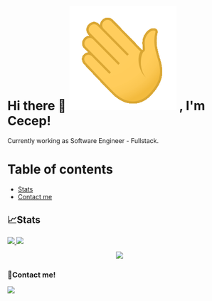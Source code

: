 <!--
**cecepwahyu/cecepwahyu** is a ✨ _special_ ✨ repository because its `README.md` (this file) appears on your GitHub profile.

Here are some ideas to get you started:

- 🔭 I’m currently working on ...
- 🌱 I’m currently learning ...
- 👯 I’m looking to collaborate on ...
- 🤔 I’m looking for help with ...
- 💬 Ask me about ...
- 📫 How to reach me: ...
- 😄 Pronouns: ...
- ⚡ Fun fact: ...
-->
# Hi there 👋 <img src="https://raw.githubusercontent.com/masnurrm/masnurrm/master/wave.gif"/> , I'm Cecep!
Currently working as Software Engineer - Fullstack.

# Table of contents
<!--ts-->
   * [Stats](#stats)
   * [Contact me](#contact-me)
<!--te-->
 

## 📈Stats
<p align="left">
<a href="https://github.com/cecepwahyu">
  <img height="180em" src="https://github-readme-stats-eight-theta.vercel.app/api?username=cecepwahyu&show_icons=true&theme=highcontrast&include_all_commits=true&count_private=true"/>
  <img height="180em" src="https://github-readme-stats-eight-theta.vercel.app/api/top-langs/?username=cecepwahyu&layout=compact&langs_count=8&theme=highcontrast&count_private=true&include_all_commits=true"/>
  <center><img height="312em" src="https://streak-stats.demolab.com/?user=cecepwahyu&theme=highcontrast"/></center>
</a>
</p>


### 📝Contact me!
<p>
    <a href="mailto: cecepwhy.official@gmail.com" target="blank"><img src="https://img.shields.io/badge/-gmail-181717?style=for-the-badge&logo=gmail" /></a>
</p>
